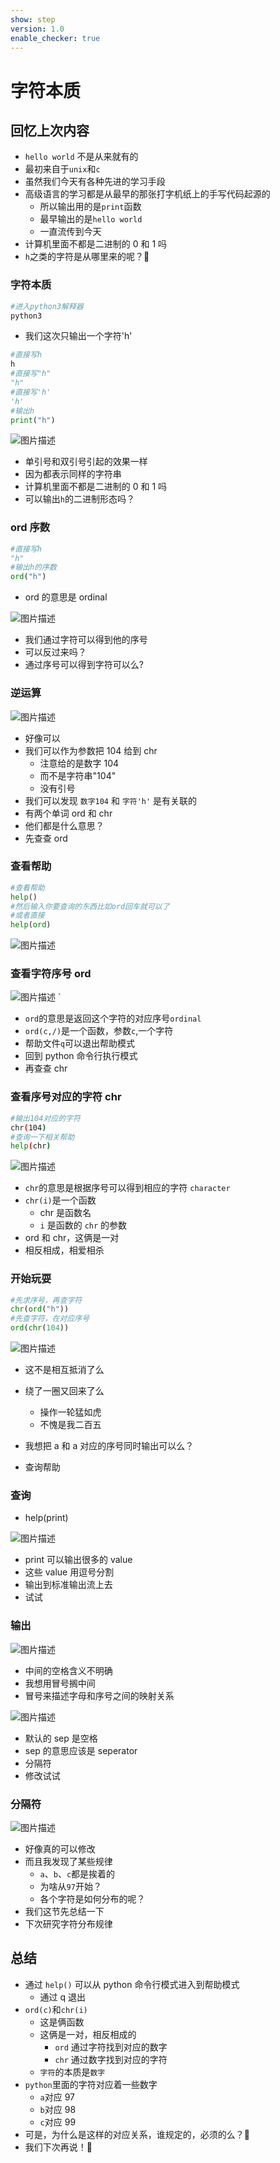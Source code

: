 ```yaml
---
show: step
version: 1.0
enable_checker: true
---
```


# 字符本质

## 回忆上次内容

- `hello world` 不是从来就有的
- 最初来自于`unix`和`c`
- 虽然我们今天有各种先进的学习手段
- 高级语言的学习都是从最早的那张打字机纸上的手写代码起源的
  - 所以输出用的是`print`函数
  - 最早输出的是`hello world`
  - 一直流传到今天
- 计算机里面不都是二进制的 0 和 1 吗
- `h`之类的字符是从哪里来的呢？🤔

### 字符本质

```bash
#进入python3解释器
python3
```

- 我们这次只输出一个字符'h'

```python
#直接写h
h
#直接写"h"
"h"
#直接写'h'
'h'
#输出h
print("h")
```

![图片描述](https://doc.shiyanlou.com/courses/uid1190679-20210310-1615335235709)

- 单引号和双引号引起的效果一样
- 因为都表示同样的字符串
- 计算机里面不都是二进制的 0 和 1 吗
- 可以输出`h`的二进制形态吗？

### ord 序数

```python
#直接写h
"h"
#输出h的序数
ord("h")
```

- ord 的意思是 ordinal

![图片描述](https://doc.shiyanlou.com/courses/uid1190679-20210916-1631769581858)

- 我们通过字符可以得到他的序号
- 可以反过来吗？
- 通过序号可以得到字符可以么?

### 逆运算

![图片描述](https://doc.shiyanlou.com/courses/uid1190679-20210220-1613789213658)

- 好像可以
- 我们可以作为参数把 104 给到 chr
  - 注意给的是数字 104
  - 而不是字符串"104"
  - 没有引号
- 我们可以发现 `数字104` 和 `字符'h'` 是有关联的
- 有两个单词 ord 和 chr
- 他们都是什么意思？
- 先查查 ord

### 查看帮助

```python
#查看帮助
help()
#然后输入你要查询的东西比如ord回车就可以了
#或者直接
help(ord)
```

![图片描述](https://doc.shiyanlou.com/courses/uid1190679-20210220-1613789311125)

### 查看字符序号 ord

![图片描述](https://doc.shiyanlou.com/courses/uid1190679-20210220-1613789347628)
`

- `ord`的意思是返回这个字符的对应序号`ordinal`
- `ord(c,/)`是一个函数，参数`c`,一个字符
- 帮助文件`q`可以退出帮助模式
- 回到 python 命令行执行模式
- 再查查 chr

### 查看序号对应的字符 chr

```bash
#输出104对应的字符
chr(104)
#查询一下相关帮助
help(chr)
```

![图片描述](https://doc.shiyanlou.com/courses/uid1190679-20210220-1613789439011)

- `chr`的意思是根据序号可以得到相应的字符 `character`
- `chr(i)`是一个函数
  - chr 是函数名
  - `i` 是函数的 `chr` 的参数
- ord 和 chr，这俩是一对
- 相反相成，相爱相杀

### 开始玩耍

```python
#先求序号，再查字符
chr(ord("h"))
#先查字符，在对应序号
ord(chr(104))
```

![图片描述](https://doc.shiyanlou.com/courses/uid1190679-20210220-1613789988773)

- 这不是相互抵消了么
- 绕了一圈又回来了么

  - 操作一轮猛如虎
  - 不愧是我二百五

- 我想把 a 和 a 对应的序号同时输出可以么？
- 查询帮助

### 查询

- help(print)

![图片描述](https://doc.shiyanlou.com/courses/uid1190679-20210914-1631574787942)

- print 可以输出很多的 value
- 这些 value 用逗号分割
- 输出到标准输出流上去
- 试试

### 输出

![图片描述](https://doc.shiyanlou.com/courses/uid1190679-20210914-1631574879110)

- 中间的空格含义不明确
- 我想用冒号搁中间
- 冒号来描述字母和序号之间的映射关系

![图片描述](https://doc.shiyanlou.com/courses/uid1190679-20210914-1631574787942)

- 默认的 sep 是空格
- sep 的意思应该是 seperator
- 分隔符
- 修改试试

### 分隔符

![图片描述](https://doc.shiyanlou.com/courses/uid1190679-20210914-1631574995787)

- 好像真的可以修改
- 而且我发现了某些规律
  - `a`、`b`、`c`都是挨着的
  - 为啥从`97`开始？
  - 各个字符是如何分布的呢？
- 我们这节先总结一下
- 下次研究字符分布规律

## 总结

- 通过 `help()` 可以从 python 命令行模式进入到帮助模式
  - 通过 q 退出
- `ord(c)`和`chr(i)`
  - 这是俩函数
  - 这俩是一对，相反相成的
    - `ord` 通过字符找到对应的数字
    - `chr` 通过数字找到对应的字符
  - `字符`的本质是`数字`
- `python`里面的字符对应着一些数字
  - `a`对应 97
  - `b`对应 98
  - `c`对应 99
- 可是，为什么是这样的对应关系，谁规定的，必须的么？🤔
- 我们下次再说！👋
